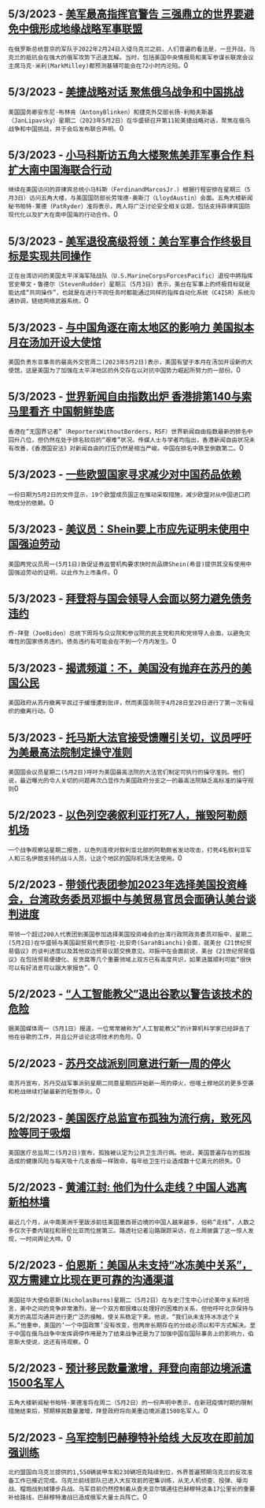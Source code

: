 
  ## 5/3/2023 - [美军最高指挥官警告 三强鼎立的世界要避免中俄形成地缘战略军事联盟](https://www.voachinese.com/a/top-us-general-warns-of-china-russia-strategic-alliance-20230503/7076578.html)
 ```在俄罗斯总统普京的军队于2022年2月24日入侵乌克兰之前，人们普遍的看法是，一旦开战，乌克兰的抵抗会在强大的俄军攻势下迅速瓦解。当时，包括美国中央情报局和美军参谋长联席会议主席马克·米利(MarkMilley)都预测基辅可能会在72小时内沦陷。```0
  ## 5/3/2023 - [美捷战略对话 聚焦俄乌战争和中国挑战](https://www.voachinese.com/a/us-czech-china-20230503/7076569.html)
 ```美国国务卿安东尼·布林肯（AntonyBlinken）和捷克外交部长扬·利帕夫斯基（JanLipavsky）星期二（2023年5月2日）在华盛顿召开第11轮美捷战略对话，聚焦在俄乌战争和中国挑战，并于会后发布联合声明。```0
  ## 5/3/2023 - [小马科斯访五角大楼聚焦美菲军事合作 料扩大南中国海联合行动](https://www.voachinese.com/a/us-philippines-defense-alliance-and-cooperation-20230503/7076564.html)
 ```继续在美国访问的菲律宾总统小马科斯（FerdinandMarcosJr.）根据行程安排在星期三（5月3日）访问五角大楼，与美国国防部长劳埃德·奥斯汀（LloydAustin）会面。五角大楼新闻秘书帕特·莱德（PatRyder）准将表示，两人将广泛讨论安全相关议题，包括支持菲律宾国防现代化以及扩大在南中国海的行动合作。```0
  ## 5/3/2023 - [美军退役高级将领：美台军事合作终极目标是实现共同操作](https://www.voachinese.com/a/us-taiwan-military-ultimate-goal-interoperability-20230503/7076439.html)
 ```正在台湾访问的美国太平洋海军陆战队（U.S.MarineCorpsForcesPacific）退役中將指挥官史蒂文‧鲁德尔（StevenRudder）星期三（5月3日）表示，美台在军事上的终极目标就是能达成“共同操作”，也就是在进行不同任务时都能通过同样的指挥自动化系统（C4ISR）系统沟通协调，链结网络武器系统。```0
  ## 5/3/2023 - [与中国角逐在南太地区的影响力 美国拟本月在汤加开设大使馆](https://www.voachinese.com/a/us-to-open-embassy-in-tonga-this-month-20230503/7076428.html)
 ```美国负责东亚事务的最高外交官周二(2023年5月2日)表示，美国有望于本月在汤加开设新的大使馆，这是美国为了加强在太平洋地区的外交存在以对抗中国势力崛起所努力的一部份。```0
  ## 5/3/2023 - [世界新闻自由指数出炉 香港排第140与索马里看齐 中国朝鲜垫底](https://www.voachinese.com/a/world-press-freedom-index-hong-kong-china-20230503/7076397.html)
 ```香港在“无国界记者”（ReportersWithoutBorders，RSF）世界新闻自由指数最新的排名中回升八位，但仍然在处于排名较后的“艰难”状况。传媒人士与学者均指出，香港新闻自由状况未有改善，《香港国安法》对新闻自由的打压仍然是相当严峻。中国在排名中跌至倒数第二。```0
  ## 5/3/2023 - [一些欧盟国家寻求减少对中国药品依赖](https://www.voachinese.com/a/group-of-eu-states-seeks-to-reduce-dependency-on-china-for-pharmaceuticals-20230502/7075955.html)
 ```一份日期为5月2日的文件显示，19个欧盟成员国正在推动采取措施，减少欧盟对从中国进口药物成分的依赖。```0
  ## 5/3/2023 - [美议员：Shein要上市应先证明未使用中国强迫劳动](https://www.voachinese.com/a/us-lawmakers-urge-scrutiny-of-fashion-firm-shein-over-forced-labor-reports-20230502/7076290.html)
 ```美国两党议员周一(5月1日)敦促证券监管机构要求快时尚品牌Shein(希音)提供其没有使用中国强迫劳动的证明，以此作为上市条件。```0
  ## 5/3/2023 - [拜登将与国会领导人会面以努力避免债务违约](https://www.voachinese.com/a/biden-to-meet-with-congressional-leaders-in-effort-to-avoid-default-20230502/7076303.html)
 ```乔·拜登（JoeBiden）总统下周将与众议院和参议院的民主党和共和党领导人会面，以避免灾难性的国家债务违约。债务违约有可能会在不到一个月内发生。```0
  ## 5/3/2023 - [揭谎频道：不，美国没有抛弃在苏丹的美国公民](https://www.voachinese.com/a/fact-check-us-did-not-abondon-us-citizen-in-sudan/7075951.html)
 ```美国政府从苏丹撤离平民过于缓慢遭到批评，然而美国务院于4月28日至29日进行了第一次有组织的撤离行动。```0
  ## 5/3/2023 - [托马斯大法官接受馈赠引关切，议员呼吁为美最高法院制定操守准则](https://www.voachinese.com/a/thomas-ethics-concerns-renew-questions-about-supreme-court-accountability-20230502/7075939.html)
 ```美国国会议员星期二(5月2日)呼吁为美国最高法院的大法官们制定可执行的操守准则。他们说，最近曝光的令人关切的问题再次凸显作为美国政府分支之一的最高法院缺乏高标准的操守规则```0
  ## 5/2/2023 - [以色列空袭叙利亚打死7人，摧毁阿勒颇机场](https://www.voachinese.com/a/israel-strike-kills-7-in-syria-20230502/7075936.html)
 ```一个战争观察站星期二报告，以色列连夜对叙利亚北部的阿勒颇省发动攻击，打死4名叙利亚军人和三名伊朗支持的战斗人员，让这个地区的国际机场无法使用。```0
  ## 5/2/2023 - [带领代表团参加2023年选择美国投资峰会，台湾政务委员邓振中与美贸易官员会面确认美台谈判进度](https://www.voachinese.com/a/taiwan-trade-negotiator-meets-with-ustr-official-while-leading-large-delegation-to-attend-selectusa-investment-summit-20230502/7075914.html)
 ```带领一个超过200人代表团到美国参加选择美国投资峰会的台湾行政院政务委员邓振中，星期二(5月2日)在华盛顿与美国副贸易代表莎拉·比安奇(SarahBianchi)会面，就美台《21世纪贸易倡议》的谈判进度以及其他双边贸易议题交换意见。邓振中在会面前说，美台《21世纪贸易倡议》在包括贸易便捷化、反贪腐等几个重要领域上双方已有高度共识，如果进展顺利可能“很快可以有好消息可以跟大家报告”。```0
  ## 5/2/2023 - [“人工智能教父”退出谷歌以警告该技术的危险](https://www.voachinese.com/a/godfather-of-ai-quits-google-to-warn-of-the-technology-s-dangers-20230502/7075899.html)
 ```据美国媒体周一（5月1日）报道，一位常常被称为“人工智能教父”的计算机科学家已经辞去了他在谷歌的工作，并且公开谈论这项技术的危险。```0
  ## 5/2/2023 - [苏丹交战派别同意进行新一周的停火](https://www.voachinese.com/a/new-ceasefire-announced-in-sudan-20230502/7075839.html)
 ```南苏丹宣布，苏丹交战军事派别星期二同意星期四开始新一周的停火，但喀土穆地区的更多空袭和枪战继续打破最新的短暂停火。```0
  ## 5/2/2023 - [美国医疗总监宣布孤独为流行病，致死风险等同于吸烟](https://www.voachinese.com/a/loneliness-poses-risks-as-deadly-as-smoking-surgeon-general-20230502/7075852.html)
 ```美国医疗总监周二(5月2日)宣布，孤独被认定为公共卫生流行病。他说，美国普遍存在的孤独造成的健康风险与每天吸十几支香烟一样致命，每年给卫生行业造成数十亿美元的损失。```0
  ## 5/2/2023 - [黄浦江封: 他们为什么走线？中国人逃离新柏林墙](https://www.voachinese.com/a/chinese-flee-the-new-berlin-wall-20230502/7075868.html)
 ```最近几个月，从中南美洲千里跋涉前往美国墨西哥边境的中国人越来越多，俗称“走线”，人数之多仅次于委内瑞拉和哥伦比亚而位居第三。路透社记者沿路跟踪采访，在上周披露了这一惊人发现，一时间舆论大哗。```0
  ## 5/2/2023 - [伯恩斯：美国从未支持“冰冻美中关系”，双方需建立比现在更可靠的沟通渠道](https://www.voachinese.com/a/us-china-relations-russia-taiwan-20230502/7075715.html)
 ```美国驻华大使伯恩斯(NicholasBurns)星期二（5月2日）在与史汀生中心讨论美中关系时坦言，美中之间的竞争非常激烈，是一个双方都很难以处理好的困难的关系，但他呼吁北京保持与美方的高层沟通并进行更广泛的接触，使关系稳定下来。他说，“我们从未支持冰冻这个关系。”他重申，美国的‘一个中国政策’没有改变，但两岸长期存在的分歧必须以和平方式解决。至于中国在俄乌战争中发挥调停作用是为了结束战争还是为了加强中国在国际事务上的影响力，伯恩斯大使说，这还有待观察。```0
  ## 5/2/2023 - [预计移民数量激增，拜登向南部边境派遣1500名军人](https://www.voachinese.com/a/biden-sends-1-500-troops-to-southern-border-expects-migrant-surge-20230502/7075716.html)
 ```五角大楼新闻秘书帕特·莱德准将在周二（5月2日）的一份声明中表示，在新冠疫情时期的限制措施结束后，预期移民数量激增，拜登政府将向美墨边境派遣1500名军人。```0
  ## 5/2/2023 - [乌军控制巴赫穆特补给线  大反攻在即前加强训练](https://www.voachinese.com/a/ukrainian-troops-train-ahead-of-counter-offensive-against-russia-20230503/7075714.html)
 ```北约盟国向乌克兰提供的1,550辆装甲车和230辆坦克陆续到位，外界普遍预期乌克兰的反攻准备工作已接近完成。乌克兰前线部队已进入大反攻前的密集训练，从无人机侦查、投弹、壕沟战、榴炮战到城镇步兵战。乌军目前仍然控制着从查夫亚尔镇通往巴赫穆特这条17公里长的重要补给路线，巴赫穆特激战已造成俄军大量士兵阵亡。```0